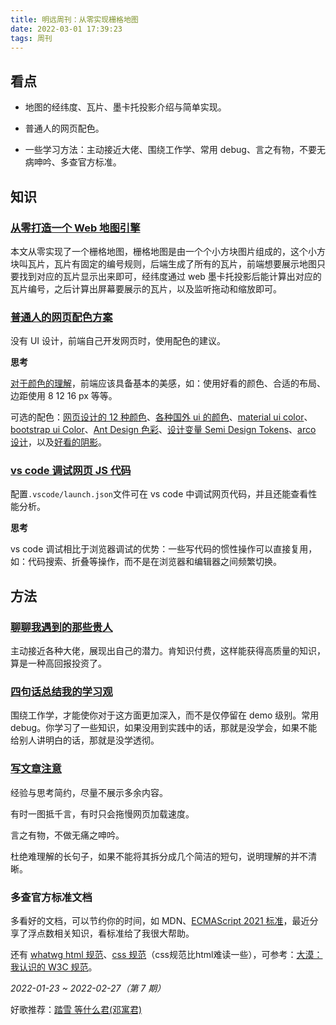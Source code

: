 ```yaml
---
title: 明远周刊：从零实现栅格地图
date: 2022-03-01 17:39:23
tags: 周刊
---
```


## 看点

- 地图的经纬度、瓦片、墨卡托投影介绍与简单实现。

- 普通人的网页配色。

- 一些学习方法：主动接近大佬、围绕工作学、常用 debug、言之有物，不要无病呻吟、多查官方标准。

## 知识

### [从零打造一个 Web 地图引擎](https://juejin.cn/post/7054729902871805966)

本文从零实现了一个栅格地图，栅格地图是由一个个小方块图片组成的，这个小方块叫瓦片，瓦片有固定的编号规则，后端生成了所有的瓦片，前端想要展示地图只要找到对应的瓦片显示出来即可，经纬度通过 web 墨卡托投影后能计算出对应的瓦片编号，之后计算出屏幕要展示的瓦片，以及监听拖动和缩放即可。

### [普通人的网页配色方案](https://www.ruanyifeng.com/blog/2019/03/coloring-scheme.html)

没有 UI 设计，前端自己开发网页时，使用配色的建议。

**思考**

[对于颜色的理解](https://www.ruanyifeng.com/blog/2008/07/color_theory.html)，前端应该具备基本的美感，如：使用好看的颜色、合适的布局、边距使用 8 12 16 px 等等。

可选的配色：[网页设计的 12 种颜色](https://www.ruanyifeng.com/blog/2010/09/12_colors_used_in_web_design.html)、[各种国外 ui 的颜色](https://materialui.co/flatuicolors)、[material ui color](https://mui.com/zh/customization/color/)、[bootstrap ui Color](https://getbootstrap.com/docs/5.1/customize/color/)、[Ant Design 色彩](https://ant.design/docs/spec/colors-cn)、[设计变量 Semi Design Tokens](https://semi.design/zh-CN/basic/tokens)、[arco 设计](https://arco.design/docs/spec/style-guideline)，以及[好看的阴影](https://getcssscan.com/css-box-shadow-examples)。

### [vs code 调试网页 JS 代码](https://mp.weixin.qq.com/s?__biz=Mzg3OTYzMDkzMg==&mid=2247485857&idx=1&sn=329edb0f980b3fdb8e1bb6efda631ba7&chksm=cf00c69af8774f8c8c73e8101aaef52bd8a27d7494aeece1927969ec9a8966b0c3e67d55cbfc&scene=178&cur_album_id=2150425279725469698#rd)

配置`.vscode/launch.json`文件可在 vs code 中调试网页代码，并且还能查看性能分析。

**思考**

vs code 调试相比于浏览器调试的优势：一些写代码的惯性操作可以直接复用，如：代码搜索、折叠等操作，而不是在浏览器和编辑器之间频繁切换。

## 方法

### [聊聊我遇到的那些贵人](https://mp.weixin.qq.com/s/aGk7VmGBM5S2tDNuDGr87w)

主动接近各种大佬，展现出自己的潜力。肯知识付费，这样能获得高质量的知识，算是一种高回报投资了。

### [四句话总结我的学习观](https://mp.weixin.qq.com/s/whI_-E4b7iuVjVlZcfVnoQ)

围绕工作学，才能使你对于这方面更加深入，而不是仅停留在 demo 级别。常用 debug。你学习了一些知识，如果没用到实践中的话，那就是没学会，如果不能给别人讲明白的话，那就是没学透彻。

### [写文章注意](https://github.com/king-hcj/king-hcj.github.io#%E7%BB%8F%E9%AA%8C%E4%B8%8E%E6%80%9D%E8%80%83)

经验与思考简约，尽量不展示多余内容。

有时一图抵千言，有时只会拖慢网页加载速度。

言之有物，不做无痛之呻吟。

杜绝难理解的长句子，如果不能将其拆分成几个简洁的短句，说明理解的并不清晰。

### 多查官方标准文档

多看好的文档，可以节约你的时间，如 MDN、[ECMAScript 2021 标准](https://262.ecma-international.org/12.0/#sec-ecmascript-language-types-number-type)，最近分享了浮点数相关知识，看标准给了我很大帮助。

还有 [whatwg html 规范](https://html.spec.whatwg.org/multipage/)、[css 规范](https://www.w3.org/Style/CSS/current-work.en.html)（css规范比html难读一些），可参考：[大漠：我认识的 W3C 规范](https://mp.weixin.qq.com/s/Kq0inC2lrjrvAaP-0ltQoQ)。



_2022-01-23 ~ 2022-02-27（第 7 期）_



好歌推荐：[踏雪 等什么君(邓寓君)](https://i.y.qq.com/v8/playsong.html?songid=335344888#webchat_redirect)

